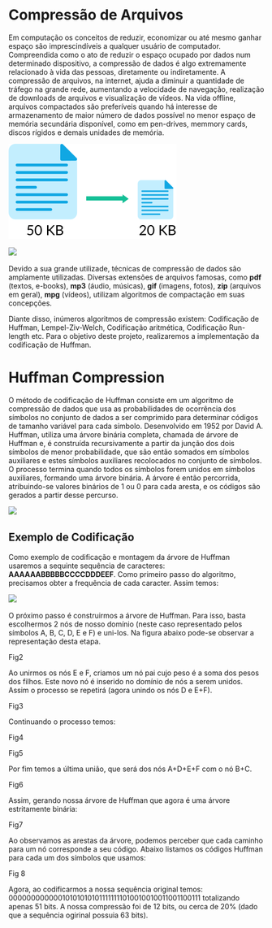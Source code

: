 # Compressão de Arquivos

Em computação os conceitos de reduzir, economizar ou até mesmo ganhar espaço são imprescindíveis a qualquer usuário de computador. Compreendida como o ato de reduzir o espaço ocupado por dados num determinado dispositivo, a compressão de dados é algo extremamente relacionado à vida das pessoas, diretamente ou indiretamente. A compressão de arquivos, na internet, ajuda a diminuir a quantidade de tráfego na grande rede, aumentando a velocidade de navegação, realização de downloads de arquivos e visualização de vídeos. Na vida offline, arquivos compactados são preferíveis quando há interesse de armazenamento de maior número de dados possível no menor espaço de memória secundária disponível, como em pen-drives, memmory cards, discos rígidos e demais unidades de memória.

![GitHub Logo](/Images/compressao.png)

<img src="https://github.com/caio-emiliano/Huffman-Compression/blob/main/Images/compressao.png">

Devido a sua grande utilizade, técnicas de compressão de dados são amplamente utilizadas. Diversas extensões de arquivos famosas, como **pdf** (textos, e-books), **mp3** (áudio, músicas), **gif** (imagens, fotos), **zip** (arquivos em geral), **mpg** (vídeos), utilizam algoritmos de compactação em suas concepções.

Diante disso, inúmeros algoritmos de compressão existem: Codificação de Huffman, Lempel-Ziv-Welch, Codificação aritmética, Codificação Run-length etc. Para o objetivo deste projeto, realizaremos a implementação da codificação de Huffman.

# Huffman Compression

O método de codificação de Huffman consiste em um algoritmo de compressão de dados que usa as probabilidades de ocorrência dos símbolos no conjunto de dados a ser comprimido para determinar códigos de tamanho variável para cada símbolo. Desenvolvido em 1952 por David A. Huffman, utiliza uma árvore binária completa, chamada de árvore de Huffman e, é construída recursivamente a partir da junção dos dois símbolos de menor probabilidade, que são então somados em símbolos auxiliares e estes símbolos auxiliares recolocados no conjunto de símbolos. O processo termina quando todos os símbolos forem unidos em símbolos auxiliares, formando uma árvore binária. A árvore é então percorrida, atribuindo-se valores binários de 1 ou 0 para cada aresta, e os códigos são gerados a partir desse percurso.

<img src="https://github.com/caio-emiliano/Huffman-Compression/blob/main/Images/huffman-example.png">

## Exemplo de Codificação

Como exemplo de codificação e montagem da árvore de Huffman usaremos a sequinte sequência de caracteres: **AAAAAABBBBBCCCCDDDEEF**. Como primeiro passo do algoritmo, precisamos obter a frequência de cada caracter. Assim temos: 

<img src="https://github.com/caio-emiliano/Huffman-Compression/blob/main/Images/example_figure1.png">

O próximo passo é construirmos a árvore de Huffman. Para isso, basta escolhermos 2 nós de nosso domínio (neste caso representado pelos símbolos A, B, C, D, E e F) e uni-los. Na figura abaixo pode-se observar a representação desta etapa.

Fig2

Ao unirmos os nós E e F, criamos um nó pai cujo peso é a soma dos pesos dos filhos. Este novo nó é inserido no domínio de nós a serem unidos. Assim o processo se repetirá (agora unindo os nós D e E+F).

Fig3

Continuando o processo temos:

Fig4

Fig5

Por fim temos a última união, que será dos nós A+D+E+F com o nó B+C.

Fig6

Assim, gerando nossa árvore de Huffman que agora é uma árvore estritamente binária:

Fig7

Ao observamos as arestas da árvore, podemos perceber que cada caminho para um nó corresponde a seu código. Abaixo listamos os códigos Huffman para cada um dos símbolos que usamos:

Fig 8

Agora, ao codificarmos a nossa sequência original temos: 000000000000101010101011111111010010010011001100111 totalizando apenas 51 bits. A nossa compressão foi de 12 bits, ou cerca de 20% (dado que a sequência ogirinal possuia 63 bits).

